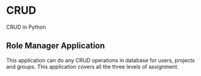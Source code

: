 # CRUD
CRUD in Python

## Role Manager Application
This application can do any CRUD operations in database for users, projects and groups.
This application covers all the three levels of assignment.
